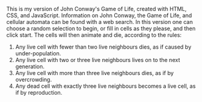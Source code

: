 This is my version of John Conway's Game of Life, created with HTML, CSS, and JavaScript. Information on John Conway, the Game of Life, and cellular automata can be found with a web search. In this version one can choose a random selection to begin, or fill in cells as they please, and then click start. The cells will then animate and die, according to the rules:

1. Any live cell with fewer than two live neighbours dies, as if caused by under-population.
2. Any live cell with two or three live neighbours lives on to the next generation.
3. Any live cell with more than three live neighbours dies, as if by overcrowding.
4. Any dead cell with exactly three live neighbours becomes a live cell, as if by reproduction.